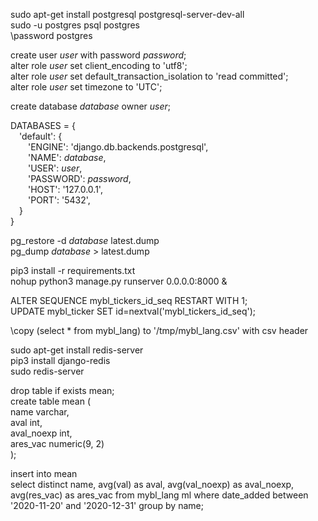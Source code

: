 sudo apt-get install postgresql postgresql-server-dev-all  
sudo -u postgres psql postgres  
\password postgres  

create user *user* with password *password*;  
alter role *user* set client_encoding to 'utf8';  
alter role *user* set default_transaction_isolation to 'read committed';  
alter role *user* set timezone to 'UTC';  

create database *database* owner *user*;  

DATABASES = {  
&emsp;'default': {  
&emsp;&emsp;'ENGINE': 'django.db.backends.postgresql',  
&emsp;&emsp;'NAME': *database*,  
&emsp;&emsp;'USER': *user*,  
&emsp;&emsp;'PASSWORD': *password*,  
&emsp;&emsp;'HOST': '127.0.0.1',  
&emsp;&emsp;'PORT': '5432',  
&emsp;}  
}  

pg_restore -d *database* latest.dump  
pg_dump *database* > latest.dump

pip3 install -r requirements.txt  
nohup python3 manage.py runserver 0.0.0.0:8000 &  

ALTER SEQUENCE mybl_tickers_id_seq RESTART WITH 1;  
UPDATE mybl_ticker SET id=nextval('mybl_tickers_id_seq');  

\copy (select * from mybl_lang) to '/tmp/mybl_lang.csv' with csv header  

sudo apt-get install redis-server  
pip3 install django-redis  
sudo redis-server  


drop table if exists mean;  
create table mean (  
name varchar,  
aval int,  
aval_noexp int,  
ares_vac numeric(9, 2)  
);

insert into mean  
select distinct name, avg(val) as aval, avg(val_noexp) as aval_noexp, avg(res_vac) as ares_vac from mybl_lang ml 
where date_added between '2020-11-20' and '2020-12-31' group by name;
